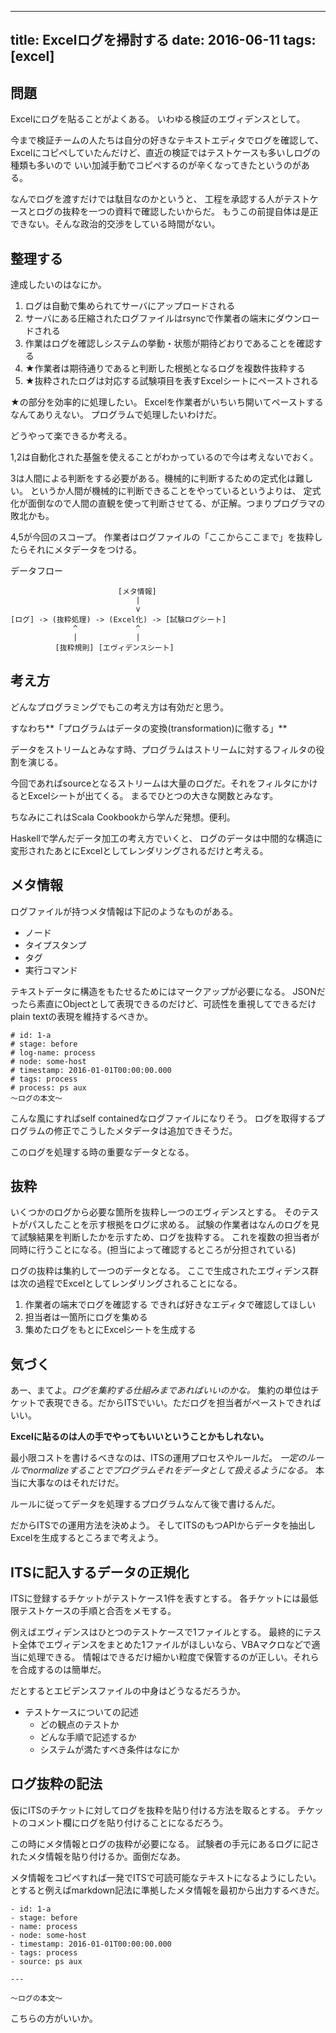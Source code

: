 ------------------
title: Excelログを掃討する
date: 2016-06-11
tags: [excel]
------------------

問題
----------------------

Excelにログを貼ることがよくある。
いわゆる検証のエヴィデンスとして。

今まで検証チームの人たちは自分の好きなテキストエディタでログを確認して、
Excelにコピペしていたんだけど、直近の検証ではテストケースも多いしログの種類も多いので
いい加減手動でコピペするのが辛くなってきたというのがある。

なんでログを渡すだけでは駄目なのかというと、
工程を承認する人がテストケースとログの抜粋を一つの資料で確認したいからだ。
もうこの前提自体は是正できない。そんな政治的交渉をしている時間がない。

整理する
------------

達成したいのはなにか。

1. ログは自動で集められてサーバにアップロードされる
2. サーバにある圧縮されたログファイルはrsyncで作業者の端末にダウンロードされる
3. 作業はログを確認しシステムの挙動・状態が期待どおりであることを確認する
4. ★作業者は期待通りであると判断した根拠となるログを複数件抜粋する
5. ★抜粋されたログは対応する試験項目を表すExcelシートにペーストされる

★の部分を効率的に処理したい。
Excelを作業者がいちいち開いてペーストするなんてありえない。
プログラムで処理したいわけだ。

どうやって楽できるか考える。

1,2は自動化された基盤を使えることがわかっているので今は考えないでおく。

3は人間による判断をする必要がある。機械的に判断するための定式化は難しい。
というか人間が機械的に判断できることをやっているというよりは、
定式化が面倒なので人間の直観を使って判断させてる、が正解。つまりプログラマの敗北かも。

4,5が今回のスコープ。
作業者はログファイルの「ここからここまで」を抜粋したらそれにメタデータをつける。

データフロー

```
                        [メタ情報]
                            |
                            v
[ログ] -> (抜粋処理) -> (Excel化) -> [試験ログシート]
              ^             ^
              |             |
          [抜粋規則] [エヴィデンスシート]
```

考え方
-------------

どんなプログラミングでもこの考え方は有効だと思う。

すなわち**「プログラムはデータの変換(transformation)に徹する」**

データをストリームとみなす時、プログラムはストリームに対するフィルタの役割を演じる。

今回であればsourceとなるストリームは大量のログだ。それをフィルタにかけるとExcelシートが出てくる。
まるでひとつの大きな関数とみなす。

ちなみにこれはScala Cookbookから学んだ発想。便利。

Haskellで学んだデータ加工の考え方でいくと、
ログのデータは中間的な構造に変形されたあとにExcelとしてレンダリングされるだけと考える。

メタ情報
---------

ログファイルが持つメタ情報は下記のようなものがある。

- ノード
- タイプスタンプ
- タグ
- 実行コマンド

テキストデータに構造をもたせるためにはマークアップが必要になる。
JSONだったら素直にObjectとして表現できるのだけど、可読性を重視してできるだけplain textの表現を維持するべきか。

```
# id: 1-a
# stage: before
# log-name: process
# node: some-host
# timestamp: 2016-01-01T00:00:00.000
# tags: process
# process: ps aux
〜ログの本文〜
```

こんな風にすればself containedなログファイルになりそう。
ログを取得するプログラムの修正でこうしたメタデータは追加できそうだ。

このログを処理する時の重要なデータとなる。

抜粋
----------

いくつかのログから必要な箇所を抜粋し一つのエヴィデンスとする。
そのテストがパスしたことを示す根拠をログに求める。
試験の作業者はなんのログを見て試験結果を判断したかを示すため、ログを抜粋する。
これを複数の担当者が同時に行うことになる。(担当によって確認するところが分担されている)

ログの抜粋は集約して一つのデータとなる。
ここで生成されたエヴィデンス群は次の過程でExcelとしてレンダリングされることになる。

1. 作業者の端末でログを確認する できれば好きなエディタで確認してほしい
2. 担当者は一箇所にログを集める
2. 集めたログをもとにExcelシートを生成する

気づく
------------

あー、まてよ。*ログを集約する仕組みまであればいいのかな。*
集約の単位はチケットで表現できる。だからITSでいい。ただログを担当者がペーストできればいい。

**Excelに貼るのは人の手でやってもいいということかもしれない。**

最小限コストを書けるべきなのは、ITSの運用プロセスやルールだ。
*一定のルールでnormalizeすることでプログラムそれをデータとして扱えるようになる。*
本当に大事なのはそれだけだ。

ルールに従ってデータを処理するプログラムなんて後で書けるんだ。

だからITSでの運用方法を決めよう。
そしてITSのもつAPIからデータを抽出しExcelを生成するところまで考えよう。

ITSに記入するデータの正規化
---------------

ITSに登録するチケットがテストケース1件を表すとする。
各チケットには最低限テストケースの手順と合否をメモする。

例えばエヴィデンスはひとつのテストケースで1ファイルとする。
最終的にテスト全体でエヴィデンスをまとめた1ファイルがほしいなら、VBAマクロなどで適当に処理できる。
情報はできるだけ細かい粒度で保管するのが正しい。それらを合成するのは簡単だ。

だとするとエビデンスファイルの中身はどうなるだろうか。

- テストケースについての記述
  - どの観点のテストか
  - どんな手順で記述するか
  - システムが満たすべき条件はなにか

ログ抜粋の記法
-----------------

仮にITSのチケットに対してログを抜粋を貼り付ける方法を取るとする。
チケットのコメント欄にログを貼り付けることになるだろう。

この時にメタ情報とログの抜粋が必要になる。
試験者の手元にあるログに記されたメタ情報を貼り付けるか。面倒だなあ。

メタ情報をコピペすれば一発でITSで可読可能なテキストになるようにしたい。
とすると例えばmarkdown記法に準拠したメタ情報を最初から出力するべきだ。

```
- id: 1-a
- stage: before
- name: process
- node: some-host
- timestamp: 2016-01-01T00:00:00.000
- tags: process
- source: ps aux

---

〜ログの本文〜
```

こちらの方がいいか。

